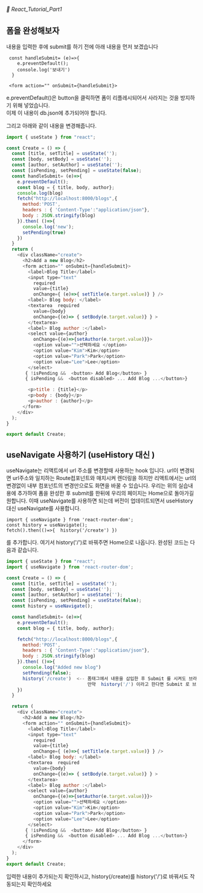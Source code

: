 ###### 🌵 React_Tutorial_Part1

## 폼을 완성해보자   

내용을 입력한 후에 submit를 하기 전에 아래 내용을 먼저 보겠습니다  
``` 
 const handleSubmit= (e)=>{  
    e.preventDefault();
    console.log('보내기')
  }

 <form action="" onSubmit={handleSubmit}>
```    
e.preventDefault()은 button을 클릭하면 폼이 리플레시되어서 사라지는 것을 방지하기 위해 넣었습니다.  
이제 이 내용이 db.json에 추가되어야 합니다.  

그리고 아래와 같이 내용을 변경해줍니다. 
``` javascript
import { useState } from "react";

const Create = () => {
  const [title, setTitle] = useState('');
  const [body, setBody] = useState('');
  const [author, setAuthor] = useState('');
  const [isPending, setPending] = useState(false);
  const handleSubmit= (e)=>{  
    e.preventDefault();
    const blog = { title, body, author};
    console.log(blog)
    fetch("http://localhost:8000/blogs",{ 
      method:'POST',
      headers : { 'Content-Type':"application/json"},
      body : JSON.stringify(blog)
    }).then( ()=>{
      console.log('new');
      setPending(true)
    })
  }
  return (  
    <div className="create">
      <h2>Add a new Blog</h2>
      <form action="" onSubmit={handleSubmit}>
        <label>Blog Title</label>
        <input type="text" 
          required
          value={title}
          onChange={ (e)=>{ setTitle(e.target.value)} } />
        <label> Blog body: </label>
        <textarea  required 
          value={body}
          onChange={(e)=> { setBody(e.target.value)} } >
        </textarea>
        <label> Blog author :</label>
        <select value={author} 
          onChange={(e)=>{setAuthor(e.target.value)}}>
          <option value="">선택하세요 </option>
          <option value="Kim">Kim</option>
          <option value="Park">Park</option>
          <option value="Lee">Lee</option>
        </select>
       { !isPending &&  <button> Add Blog</button> }
       { isPending &&  <button disabled> ... Add Blog ...</button>}

        <p>title : {title}</p>
        <p>body : {body}</p>
        <p>author : {author}</p>
      </form>
    </div>
  );
}

export default Create;

``` 

## useNavigate 사용하기 (useHistory 대신 )

useNavigate는 리액트에서 url 주소를 변경할때 사용하는 hook 입니다. url이 변경되면 url주소와 일치하는 Route컴포넌트와 매치시켜 렌더링을 하지만 리액트에서는 url의 변경없이 내부 컴포넌트의 변경만으로도 화면을 바꿀 수 있습니다. 
우리는 위의 실습내용에 추가하여 폼을 완성한 후 submit를 한뒤에 우리의 페이지는 Home으로 돌아가길 원합니다. 이때 useNavigate를 사용하면 되는데 버전이 업데이트되면서 useHistory대신 useNavigate를 사용합니다.   

``` 
import { useNavigate } from 'react-router-dom';
const history = useNavigate();  
fetch().then(()=>{  history('/create') })
``` 
를 추가합니다. 여기서  history('/')로 바꿔주면 Home으로 나옵니다.
완성된 코드는 다음과 같습니다.  


``` javascript 
import { useState } from "react";
import { useNavigate } from 'react-router-dom';

const Create = () => {
  const [title, setTitle] = useState('');
  const [body, setBody] = useState('');
  const [author, setAuthor] = useState('');
  const [isPending, setPending] = useState(false);
  const history = useNavigate();

  const handleSubmit= (e)=>{  
    e.preventDefault();
    const blog = { title, body, author};

    fetch("http://localhost:8000/blogs",{ 
      method:'POST',
      headers : { 'Content-Type':"application/json"},
      body : JSON.stringify(blog)
    }).then( ()=>{
      console.log("Added new blog")
      setPending(false);
      history('/create')  <-- 폼태그에서 내용을 삽입한 후 Submit 를 시켜도 브라우저화면은 /create 페이지에 머물러 있지만
                              만약  history('/') 이라고 한다면 Submit 로 브라우저 화면은 Home 화면으로 자동이동한다 
    })
  }

  return (  
    <div className="create">
      <h2>Add a new Blog</h2>
      <form action="" onSubmit={handleSubmit}>
        <label>Blog Title</label>
        <input type="text" 
          required
          value={title}
          onChange={ (e)=>{ setTitle(e.target.value)} } />
        <label> Blog body: </label>
        <textarea  required 
          value={body}
          onChange={(e)=> { setBody(e.target.value)} } >
        </textarea>
        <label> Blog author :</label>
        <select value={author} 
          onChange={(e)=>{setAuthor(e.target.value)}}>
          <option value="">선택하세요 </option>
          <option value="Kim">Kim</option>
          <option value="Park">Park</option>
          <option value="Lee">Lee</option>
        </select>
       { !isPending &&  <button> Add Blog</button> }
       { isPending &&  <button disabled> ... Add Blog ...</button>}
      </form>
    </div>
  );
}
export default Create;

```     
입력한 내용이 추가되는지 확인하시고, history(/create)를 history('/')로 바꿔서도 작동되는지 확인하세요  
